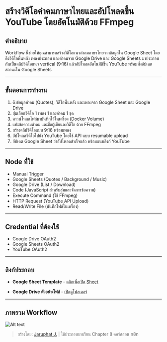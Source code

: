# สร้างวิดีโอคำคมภาษาไทยและอัปโหลดขึ้น YouTube โดยอัตโนมัติด้วย FFmpeg

## คำอธิบาย

Workflow นี้ช่วยให้คุณสามารถสร้างวิดีโอแนวคำคมภาษาไทยจากข้อมูลใน Google Sheet โดยดึงวิดีโอพื้นหลัง เพลงประกอบ และคำคมจาก Google Drive และ Google Sheets มาประกอบกันเป็นคลิปวิดีโอแนว vertical (9:16) แล้วอัปโหลดอัตโนมัติขึ้น YouTube พร้อมทั้งอัปเดตสถานะใน Google Sheets

---

## ขั้นตอนการทำงาน

1. ดึงข้อมูลคำคม (Quotes), วิดีโอพื้นหลัง และเพลงจาก Google Sheet และ Google Drive
2. สุ่มเลือกวิดีโอ 1 เพลง 1 และคำคม 1 ชุด
3. ดาวน์โหลดไฟล์มาบันทึกไว้ในเครื่อง (Docker Volume)
4. แปะข้อความคำคม และชื่อผู้เขียนลงวิดีโอ ด้วย FFmpeg
5. สร้างคลิปวิดีโอแบบ 9:16 พร้อมเพลง
6. อัปโหลดวิดีโอไปยัง YouTube โดยใช้ API แบบ resumable upload
7. อัปเดต Google Sheet ว่าอัปโหลดสำเร็จแล้ว พร้อมแนบลิงก์ YouTube

---

## Node ที่ใช้

- Manual Trigger
- Google Sheets (Quotes / Background / Music)
- Google Drive (List / Download)
- Code (JavaScript สำหรับสุ่มและจัดการข้อความ)
- Execute Command (ใช้ FFmpeg)
- HTTP Request (YouTube API Upload)
- Read/Write File (บันทึกไฟล์ในเครื่อง)

---

## Credential ที่ต้องใช้

- Google Drive OAuth2
- Google Sheets OAuth2
- YouTube OAuth2

---

## ลิงก์ประกอบ

- **Google Sheet Template** - [คลิกเพื่อเปิด Sheet](https://docs.google.com/spreadsheets/d/184-zcrfWSzQpDa-t57Oo_8DLyAF-2B_6yvGrybrcd5I/edit?usp=sharing)

- **Google Drive ตัวอย่างไฟล์** - [เปิดดูโฟลเดอร์](https://drive.google.com/drive/folders/1FToPtZEIjBwRKbrKvhwxSdhdUHzgls0C?usp=sharing)

---

## ภาพรวม Workflow

![Alt text](https://drive.google.com/thumbnail?id=1Df9Ir5l7L_ORbZhclIUHD4Ge4RgbZslO&sz=w1200)

> สร้างโดย: [Jaruphat J.](https://github.com/Jaruphat) | ใช้ประกอบบทเรียน Chapter 8 คอร์สสอน n8n
